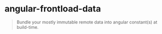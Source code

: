# angular-frontload-data

> Bundle your mostly immutable remote data into angular constant(s) at build-time.
